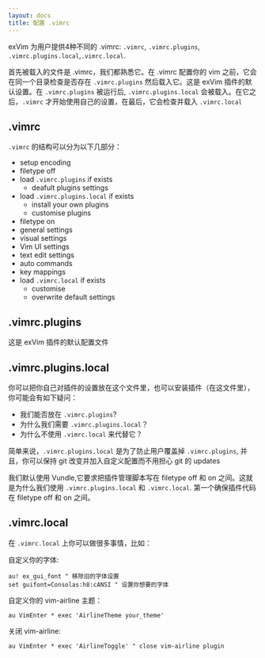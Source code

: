 ```yaml
---
layout: docs
title: 配置 .vimrc
---
```


exVim 为用户提供4种不同的 .vimrc: `.vimrc`, `.vimrc.plugins`, `.vimrc.plugins.local`,`.vimrc.local`. 

首先被载入的文件是 .vimrc，我们都熟悉它。在 .vimrc 配置你的 vim 之前，它会在同一个目录检查是否存在 `.vimrc.plugins` 然后载入它。这是 exVim 插件的默认设置。在 `.vimrc.plugins` 被运行后, `.vimrc.plugins.local` 会被载入。在它之后，`.vimrc` 才开始使用自己的设置，在最后，它会检查并载入 `.vimrc.local`

## .vimrc

`.vimrc` 的结构可以分为以下几部分：

- setup encoding
- filetype off
- load `.vimrc.plugins` if exists
  - deafult plugins settings
- load `.vimrc.plugins.local` if exists
  - install your own plugins
  - customise plugins
- filetype on
- general settings
- visual settings
- Vim UI settings
- text edit settings
- auto commands
- key mappings
- load `.vimrc.local` if exists
  - customise
  - overwrite default settings

## .vimrc.plugins

这是 exVim 插件的默认配置文件

## .vimrc.plugins.local

你可以把你自己对插件的设置放在这个文件里，也可以安装插件（在这文件里），你可能会有如下疑问：

- 我们能否放在 `.vimrc.plugins`?
- 为什么我们需要 `.vimrc.plugins.local`？
- 为什么不使用 `.vimrc.local` 来代替它？


简单来说，`.vimrc.plugins.local` 是为了防止用户覆盖掉 `.vimrc.plugins`, 并且，你可以保持 git 改变并加入自定义配置而不用担心 git 的 updates

我们默认使用 Vundle,它要求把插件管理脚本写在 filetype off 和 on 之间。这就是为什么我们使用 `.vimrc.plugins.local` 和 `.vimrc.local`. 第一个确保插件代码在 filetype off 和 on 之间。

## .vimrc.local

在 `.vimrc.local` 上你可以做很多事情，比如：

自定义你的字体:

```vim
au! ex_gui_font " 移除旧的字体设置
set guifont=Consolas:h8:cANSI " 设置你想要的字体
```

自定义你的 vim-airline 主题：

```vim
au VimEnter * exec 'AirlineTheme your_theme'
```

关闭 vim-airline:

```vim
au VimEnter * exec 'AirlineToggle' " close vim-airline plugin
```
